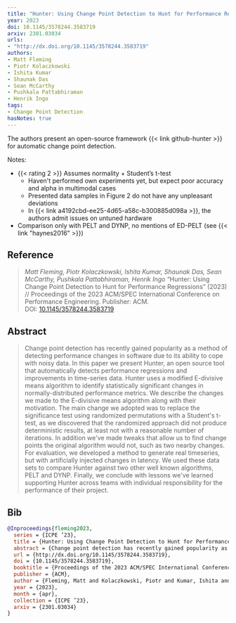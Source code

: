 ```yaml
---
title: "Hunter: Using Change Point Detection to Hunt for Performance Regressions"
year: 2023
doi: 10.1145/3578244.3583719
arxiv: 2301.03034
urls:
- "http://dx.doi.org/10.1145/3578244.3583719"
authors:
- Matt Fleming
- Piotr Kolaczkowski
- Ishita Kumar
- Shaunak Das
- Sean McCarthy
- Pushkala Pattabhiraman
- Henrik Ingo
tags:
- Change Point Detection
hasNotes: true
---
```


The authors present an open-source framework {{< link github-hunter >}} for automatic change point detection.

Notes:

* {{< rating 2 >}} Assumes normality + Student’s t-test
  * Haven't performed own experiments yet, but expect poor accuracy and alpha in multimodal cases
  * Presented data samples in Figure 2 do not have any unpleasant deviations
  * In {{< link a4192cbd-ee25-4d65-a58c-b300885d098a >}}, the authors admit issues on untuned hardware
* Comparison only with PELT and DYNP, no mentions of ED-PELT (see {{< link "haynes2016" >}})


## Reference

> <i>Matt Fleming, Piotr Kolaczkowski, Ishita Kumar, Shaunak Das, Sean McCarthy, Pushkala Pattabhiraman, Henrik Ingo</i> “Hunter: Using Change Point Detection to Hunt for Performance Regressions” (2023) // Proceedings of the 2023 ACM/SPEC International Conference on Performance Engineering. Publisher: ACM. DOI:&nbsp;<a href='https://doi.org/10.1145/3578244.3583719'>10.1145/3578244.3583719</a>

## Abstract

> Change point detection has recently gained popularity as a method of detecting performance changes in software due to its ability to cope with noisy data. In this paper we present Hunter, an open source tool that automatically detects performance regressions and improvements in time-series data. Hunter uses a modified E-divisive means algorithm to identify statistically significant changes in normally-distributed performance metrics. We describe the changes we made to the E-divisive means algorithm along with their motivation. The main change we adopted was to replace the significance test using randomized permutations with a Student's t-test, as we discovered that the randomized approach did not produce deterministic results, at least not with a reasonable number of iterations. In addition we've made tweaks that allow us to find change points the original algorithm would not, such as two nearby changes. For evaluation, we developed a method to generate real timeseries, but with artificially injected changes in latency. We used these data sets to compare Hunter against two other well known algorithms, PELT and DYNP. Finally, we conclude with lessons we've learned supporting Hunter across teams with individual responsibility for the performance of their project.

## Bib

```bib
@Inproceedings{fleming2023,
  series = {ICPE ’23},
  title = {Hunter: Using Change Point Detection to Hunt for Performance Regressions},
  abstract = {Change point detection has recently gained popularity as a method of detecting performance changes in software due to its ability to cope with noisy data. In this paper we present Hunter, an open source tool that automatically detects performance regressions and improvements in time-series data. Hunter uses a modified E-divisive means algorithm to identify statistically significant changes in normally-distributed performance metrics. We describe the changes we made to the E-divisive means algorithm along with their motivation. The main change we adopted was to replace the significance test using randomized permutations with a Student's t-test, as we discovered that the randomized approach did not produce deterministic results, at least not with a reasonable number of iterations. In addition we've made tweaks that allow us to find change points the original algorithm would not, such as two nearby changes. For evaluation, we developed a method to generate real timeseries, but with artificially injected changes in latency. We used these data sets to compare Hunter against two other well known algorithms, PELT and DYNP. Finally, we conclude with lessons we've learned supporting Hunter across teams with individual responsibility for the performance of their project.},
  url = {http://dx.doi.org/10.1145/3578244.3583719},
  doi = {10.1145/3578244.3583719},
  booktitle = {Proceedings of the 2023 ACM/SPEC International Conference on Performance Engineering},
  publisher = {ACM},
  author = {Fleming, Matt and Kolaczkowski, Piotr and Kumar, Ishita and Das, Shaunak and McCarthy, Sean and Pattabhiraman, Pushkala and Ingo, Henrik},
  year = {2023},
  month = {apr},
  collection = {ICPE ’23},
  arxiv = {2301.03034}
}
```
